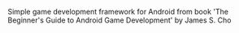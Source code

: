 Simple game development framework for Android from book 'The Beginner's Guide to Android Game Development' by James S. Cho
